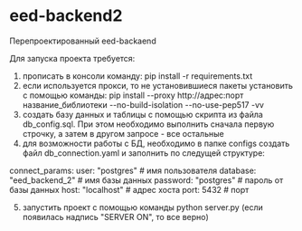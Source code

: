 # eed-backend2
Перепроектированный eed-backaend

Для запуска проекта требуется:
1. прописать в консоли команду: pip install -r requirements.txt
2. если используется прокси, то не установившиеся пакеты установить с помощью команды: pip install --proxy http://адрес:порт название_библиотеки --no-build-isolation --no-use-pep517 -vv
4. создать базу данных и таблицы с помощью скрипта из файла db_config.sql.
При этом необходимо выполнить сначала первую строчку, а затем в другом запросе - все остальные
5. для возможности работы с БД, необходимо в папке configs создать файл db_connection.yaml и заполнить по следущей структуре: 

connect_params: 
  user: "postgres" # имя пользователя 
  database: "eed_backend_2" # имя базы данных 
  password: "postgres" # пароль от базы данных 
  host: "localhost" # адрес хоста 
  port: 5432 # порт

5. запустить проект с помощью команды python server.py (если появилась надпись "SERVER ON", то все верно)